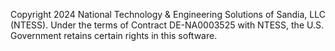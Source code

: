 Copyright 2024 National Technology & Engineering Solutions of Sandia,
LLC (NTESS). Under the terms of Contract DE-NA0003525 with NTESS, the
U.S. Government retains certain rights in this software.
